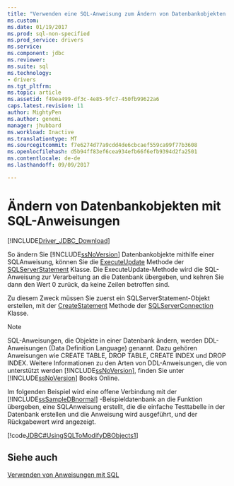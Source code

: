 ```yaml
---
title: "Verwenden eine SQL-Anweisung zum Ändern von Datenbankobjekten | Microsoft Docs"
ms.custom: 
ms.date: 01/19/2017
ms.prod: sql-non-specified
ms.prod_service: drivers
ms.service: 
ms.component: jdbc
ms.reviewer: 
ms.suite: sql
ms.technology:
- drivers
ms.tgt_pltfrm: 
ms.topic: article
ms.assetid: f49ea499-df3c-4e85-9fc7-450fb99622a6
caps.latest.revision: 11
author: MightyPen
ms.author: genemi
manager: jhubbard
ms.workload: Inactive
ms.translationtype: MT
ms.sourcegitcommit: f7e6274d77a9cdd4de6cbcaef559ca99f77b3608
ms.openlocfilehash: d5b94ff83ef6cea934efb66f6efb9394d2fa2501
ms.contentlocale: de-de
ms.lasthandoff: 09/09/2017

---
```

# <a name="using-an-sql-statement-to-modify-database-objects"></a>Ändern von Datenbankobjekten mit SQL-Anweisungen
[!INCLUDE[Driver_JDBC_Download](../../includes/driver_jdbc_download.md)]

  So ändern Sie [!INCLUDE[ssNoVersion](../../includes/ssnoversion_md.md)] Datenbankobjekte mithilfe einer SQL­Anweisung, können Sie die [ExecuteUpdate](../../connect/jdbc/reference/executeupdate-method-sqlserverstatement.md) Methode der [SQLServerStatement](../../connect/jdbc/reference/sqlserverstatement-class.md) Klasse. Die ExecuteUpdate-Methode wird die SQL-Anweisung zur Verarbeitung an die Datenbank übergeben, und kehren Sie dann den Wert 0 zurück, da keine Zeilen betroffen sind.  
  
 Zu diesem Zweck müssen Sie zuerst ein SQLServerStatement-Objekt erstellen, mit der [CreateStatement](../../connect/jdbc/reference/createstatement-method-sqlserverconnection.md) Methode der [SQLServerConnection](../../connect/jdbc/reference/sqlserverconnection-class.md) Klasse.  
  
> [!NOTE]  
>  SQL-Anweisungen, die Objekte in einer Datenbank ändern, werden DDL-Anweisungen (Data Definition Language) genannt. Dazu gehören Anweisungen wie CREATE TABLE, DROP TABLE, CREATE INDEX und DROP INDEX. Weitere Informationen zu den Arten von DDL-Anweisungen, die von unterstützt werden [!INCLUDE[ssNoVersion](../../includes/ssnoversion_md.md)], finden Sie unter [!INCLUDE[ssNoVersion](../../includes/ssnoversion_md.md)] Books Online.  
  
 Im folgenden Beispiel wird eine offene Verbindung mit der [!INCLUDE[ssSampleDBnormal](../../includes/sssampledbnormal_md.md)] -Beispieldatenbank an die Funktion übergeben, eine SQL­Anweisung erstellt, die die einfache Testtabelle in der Datenbank erstellen und die Anweisung wird ausgeführt, und der Rückgabewert wird angezeigt.  
  
 [!code[JDBC#UsingSQLToModifyDBObjects1](../../connect/jdbc/codesnippet/Java/using-an-sql-statement-t_0_1.java)]  
  
## <a name="see-also"></a>Siehe auch  
 [Verwenden von Anweisungen mit SQL](../../connect/jdbc/using-statements-with-sql.md)  
  
  

